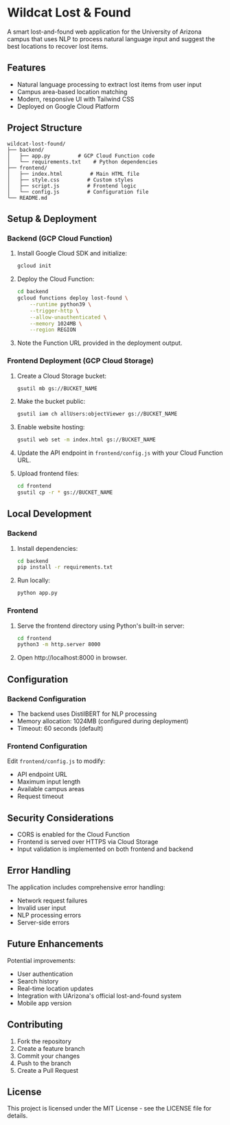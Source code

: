 # Wildcat Lost & Found

A smart lost-and-found web application for the University of Arizona campus that uses NLP to process natural language input and suggest the best locations to recover lost items.

## Features

- Natural language processing to extract lost items from user input
- Campus area-based location matching
- Modern, responsive UI with Tailwind CSS
- Deployed on Google Cloud Platform

## Project Structure

```
wildcat-lost-found/
├── backend/
│   ├── app.py         # GCP Cloud Function code
│   └── requirements.txt    # Python dependencies
├── frontend/
│   ├── index.html         # Main HTML file
│   ├── style.css         # Custom styles
│   ├── script.js         # Frontend logic
│   └── config.js         # Configuration file
└── README.md
```

## Setup & Deployment

### Backend (GCP Cloud Function)

1. Install Google Cloud SDK and initialize:
   ```bash
   gcloud init
   ```

2. Deploy the Cloud Function:
   ```bash
   cd backend
   gcloud functions deploy lost-found \
       --runtime python39 \
       --trigger-http \
       --allow-unauthenticated \
       --memory 1024MB \
       --region REGION
   ```

3. Note the Function URL provided in the deployment output.

### Frontend Deployment (GCP Cloud Storage)

1. Create a Cloud Storage bucket:
   ```bash
   gsutil mb gs://BUCKET_NAME
   ```

2. Make the bucket public:
   ```bash
   gsutil iam ch allUsers:objectViewer gs://BUCKET_NAME
   ```

3. Enable website hosting:
   ```bash
   gsutil web set -m index.html gs://BUCKET_NAME
   ```

4. Update the API endpoint in `frontend/config.js` with your Cloud Function URL.

5. Upload frontend files:
   ```bash
   cd frontend
   gsutil cp -r * gs://BUCKET_NAME
   ```

## Local Development

### Backend

1. Install dependencies:
   ```bash
   cd backend
   pip install -r requirements.txt
   ```

2. Run locally:
   ```bash
   python app.py
   ```

### Frontend

1. Serve the frontend directory using Python's built-in server:
   ```bash
   cd frontend
   python3 -m http.server 8000
   ```

2. Open http://localhost:8000 in browser.

## Configuration

### Backend Configuration

- The backend uses DistilBERT for NLP processing
- Memory allocation: 1024MB (configured during deployment)
- Timeout: 60 seconds (default)

### Frontend Configuration

Edit `frontend/config.js` to modify:
- API endpoint URL
- Maximum input length
- Available campus areas
- Request timeout

## Security Considerations

- CORS is enabled for the Cloud Function
- Frontend is served over HTTPS via Cloud Storage
- Input validation is implemented on both frontend and backend

## Error Handling

The application includes comprehensive error handling:
- Network request failures
- Invalid user input
- NLP processing errors
- Server-side errors

## Future Enhancements

Potential improvements:
- User authentication
- Search history
- Real-time location updates
- Integration with UArizona's official lost-and-found system
- Mobile app version

## Contributing

1. Fork the repository
2. Create a feature branch
3. Commit your changes
4. Push to the branch
5. Create a Pull Request

## License

This project is licensed under the MIT License - see the LICENSE file for details.

